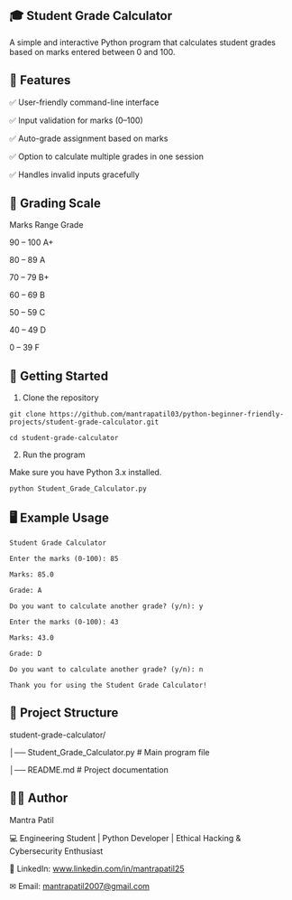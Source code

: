 ## 🎓 Student Grade Calculator





A simple and interactive Python program that calculates student grades based on marks entered between 0 and 100.

## 📌 Features

✅ User-friendly command-line interface

✅ Input validation for marks (0–100)

✅ Auto-grade assignment based on marks

✅ Option to calculate multiple grades in one session

✅ Handles invalid inputs gracefully

## 🧮 Grading Scale

Marks Range	Grade

90 – 100	A+

80 – 89	A

70 – 79	B+


60 – 69	B

50 – 59	C

40 – 49	D

0 – 39	F


## 🚀 Getting Started

1. Clone the repository
```
git clone https://github.com/mantrapatil03/python-beginner-friendly-projects/student-grade-calculator.git
```
```
cd student-grade-calculator
```

2. Run the program

Make sure you have Python 3.x installed.
```
python Student_Grade_Calculator.py
```
## 🖥️ Example Usage
```
Student Grade Calculator

Enter the marks (0-100): 85

Marks: 85.0

Grade: A

Do you want to calculate another grade? (y/n): y

Enter the marks (0-100): 43

Marks: 43.0

Grade: D

Do you want to calculate another grade? (y/n): n

Thank you for using the Student Grade Calculator!
```
## 📂 Project Structure

student-grade-calculator/

│── Student_Grade_Calculator.py   # Main program file

│── README.md                     # Project documentation

## 👨‍💻 Author

Mantra Patil

💻 Engineering Student | Python Developer | Ethical Hacking & Cybersecurity Enthusiast

💼 LinkedIn: www.linkedin.com/in/mantrapatil25

✉ Email: mantrapatil2007@gmail.com
